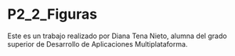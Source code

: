 # P2_2_Figuras
Este es un trabajo realizado por Diana Tena Nieto, alumna del grado superior de Desarrollo de Aplicaciones Multiplataforma.
